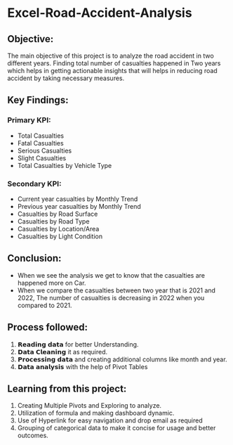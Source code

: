 # Excel-Road-Accident-Analysis

## Objective:
The main objective of this project is to analyze the road accident in two different years. Finding total number of casualties happened in Two years which helps in getting actionable insights that will helps in reducing road accident by taking necessary measures.

## Key Findings:
### Primary KPI:
- Total Casualties
- Fatal Casualties
- Serious Casualties
- Slight Casualties
- Total Casualties by Vehicle Type

### Secondary KPI:
- Current year casualties by Monthly Trend
- Previous year casualties by Monthly Trend
- Casualties by Road Surface
- Casualties by Road Type
- Casualties by Location/Area
- Casualties by Light Condition

## Conclusion:
- When we see the analysis we get to know that the casualties are happened more on Car.
- When we compare the casualties between two year that is 2021 and 2022, The number of casualties is decreasing in 2022 when you compared to 2021.


## Process followed:
1. 𝗥𝗲𝗮𝗱𝗶𝗻𝗴 𝗱𝗮𝘁𝗮 for better Understanding.
2. 𝗗𝗮𝘁𝗮 𝗖𝗹𝗲𝗮𝗻𝗶𝗻𝗴 it as required.
3. 𝗣𝗿𝗼𝗰𝗲𝘀𝘀𝗶𝗻𝗴 𝗱𝗮𝘁𝗮 and creating additional columns like month and year.
4. 𝗗𝗮𝘁𝗮 𝗮𝗻𝗮𝗹𝘆𝘀𝗶𝘀 with the help of Pivot Tables

## Learning from this project:
1. Creating Multiple Pivots and Exploring to analyze.
2. Utilization of formula and making dashboard dynamic.
3. Use of Hyperlink for easy navigation and drop email as required
4. Grouping of categorical data to make it concise for usage and better outcomes.
